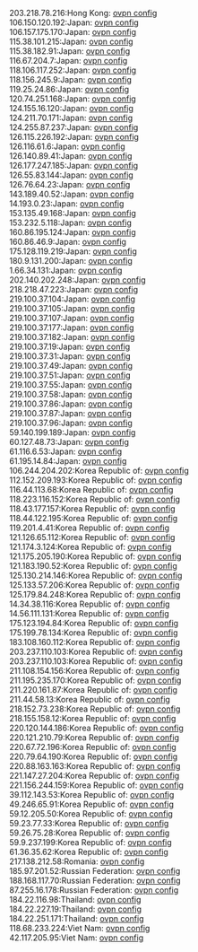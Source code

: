 203.218.78.216:Hong Kong: [ovpn config](vpn/203_218_78_216.ovpn)  
106.150.120.192:Japan: [ovpn config](vpn/106_150_120_192.ovpn)  
106.157.175.170:Japan: [ovpn config](vpn/106_157_175_170.ovpn)  
115.38.101.215:Japan: [ovpn config](vpn/115_38_101_215.ovpn)  
115.38.182.91:Japan: [ovpn config](vpn/115_38_182_91.ovpn)  
116.67.204.7:Japan: [ovpn config](vpn/116_67_204_7.ovpn)  
118.106.117.252:Japan: [ovpn config](vpn/118_106_117_252.ovpn)  
118.156.245.9:Japan: [ovpn config](vpn/118_156_245_9.ovpn)  
119.25.24.86:Japan: [ovpn config](vpn/119_25_24_86.ovpn)  
120.74.251.168:Japan: [ovpn config](vpn/120_74_251_168.ovpn)  
124.155.16.120:Japan: [ovpn config](vpn/124_155_16_120.ovpn)  
124.211.70.171:Japan: [ovpn config](vpn/124_211_70_171.ovpn)  
124.255.87.237:Japan: [ovpn config](vpn/124_255_87_237.ovpn)  
126.115.226.192:Japan: [ovpn config](vpn/126_115_226_192.ovpn)  
126.116.61.6:Japan: [ovpn config](vpn/126_116_61_6.ovpn)  
126.140.89.41:Japan: [ovpn config](vpn/126_140_89_41.ovpn)  
126.177.247.185:Japan: [ovpn config](vpn/126_177_247_185.ovpn)  
126.55.83.144:Japan: [ovpn config](vpn/126_55_83_144.ovpn)  
126.76.64.23:Japan: [ovpn config](vpn/126_76_64_23.ovpn)  
143.189.40.52:Japan: [ovpn config](vpn/143_189_40_52.ovpn)  
14.193.0.23:Japan: [ovpn config](vpn/14_193_0_23.ovpn)  
153.135.49.168:Japan: [ovpn config](vpn/153_135_49_168.ovpn)  
153.232.5.118:Japan: [ovpn config](vpn/153_232_5_118.ovpn)  
160.86.195.124:Japan: [ovpn config](vpn/160_86_195_124.ovpn)  
160.86.46.9:Japan: [ovpn config](vpn/160_86_46_9.ovpn)  
175.128.119.219:Japan: [ovpn config](vpn/175_128_119_219.ovpn)  
180.9.131.200:Japan: [ovpn config](vpn/180_9_131_200.ovpn)  
1.66.34.131:Japan: [ovpn config](vpn/1_66_34_131.ovpn)  
202.140.202.248:Japan: [ovpn config](vpn/202_140_202_248.ovpn)  
218.218.47.223:Japan: [ovpn config](vpn/218_218_47_223.ovpn)  
219.100.37.104:Japan: [ovpn config](vpn/219_100_37_104.ovpn)  
219.100.37.105:Japan: [ovpn config](vpn/219_100_37_105.ovpn)  
219.100.37.107:Japan: [ovpn config](vpn/219_100_37_107.ovpn)  
219.100.37.177:Japan: [ovpn config](vpn/219_100_37_177.ovpn)  
219.100.37.182:Japan: [ovpn config](vpn/219_100_37_182.ovpn)  
219.100.37.19:Japan: [ovpn config](vpn/219_100_37_19.ovpn)  
219.100.37.31:Japan: [ovpn config](vpn/219_100_37_31.ovpn)  
219.100.37.49:Japan: [ovpn config](vpn/219_100_37_49.ovpn)  
219.100.37.51:Japan: [ovpn config](vpn/219_100_37_51.ovpn)  
219.100.37.55:Japan: [ovpn config](vpn/219_100_37_55.ovpn)  
219.100.37.58:Japan: [ovpn config](vpn/219_100_37_58.ovpn)  
219.100.37.86:Japan: [ovpn config](vpn/219_100_37_86.ovpn)  
219.100.37.87:Japan: [ovpn config](vpn/219_100_37_87.ovpn)  
219.100.37.96:Japan: [ovpn config](vpn/219_100_37_96.ovpn)  
59.140.199.189:Japan: [ovpn config](vpn/59_140_199_189.ovpn)  
60.127.48.73:Japan: [ovpn config](vpn/60_127_48_73.ovpn)  
61.116.6.53:Japan: [ovpn config](vpn/61_116_6_53.ovpn)  
61.195.14.84:Japan: [ovpn config](vpn/61_195_14_84.ovpn)  
106.244.204.202:Korea Republic of: [ovpn config](vpn/106_244_204_202.ovpn)  
112.152.209.193:Korea Republic of: [ovpn config](vpn/112_152_209_193.ovpn)  
116.44.113.68:Korea Republic of: [ovpn config](vpn/116_44_113_68.ovpn)  
118.223.116.152:Korea Republic of: [ovpn config](vpn/118_223_116_152.ovpn)  
118.43.177.157:Korea Republic of: [ovpn config](vpn/118_43_177_157.ovpn)  
118.44.122.195:Korea Republic of: [ovpn config](vpn/118_44_122_195.ovpn)  
119.201.4.41:Korea Republic of: [ovpn config](vpn/119_201_4_41.ovpn)  
121.126.65.112:Korea Republic of: [ovpn config](vpn/121_126_65_112.ovpn)  
121.174.3.124:Korea Republic of: [ovpn config](vpn/121_174_3_124.ovpn)  
121.175.205.190:Korea Republic of: [ovpn config](vpn/121_175_205_190.ovpn)  
121.183.190.52:Korea Republic of: [ovpn config](vpn/121_183_190_52.ovpn)  
125.130.214.146:Korea Republic of: [ovpn config](vpn/125_130_214_146.ovpn)  
125.133.57.206:Korea Republic of: [ovpn config](vpn/125_133_57_206.ovpn)  
125.179.84.248:Korea Republic of: [ovpn config](vpn/125_179_84_248.ovpn)  
14.34.38.116:Korea Republic of: [ovpn config](vpn/14_34_38_116.ovpn)  
14.56.111.131:Korea Republic of: [ovpn config](vpn/14_56_111_131.ovpn)  
175.123.194.84:Korea Republic of: [ovpn config](vpn/175_123_194_84.ovpn)  
175.199.78.134:Korea Republic of: [ovpn config](vpn/175_199_78_134.ovpn)  
183.108.160.112:Korea Republic of: [ovpn config](vpn/183_108_160_112.ovpn)  
203.237.110.103:Korea Republic of: [ovpn config](vpn/203_237_110_103.ovpn)  
203.237.110.103:Korea Republic of: [ovpn config](vpn/203_237_110_103.ovpn)  
211.108.154.156:Korea Republic of: [ovpn config](vpn/211_108_154_156.ovpn)  
211.195.235.170:Korea Republic of: [ovpn config](vpn/211_195_235_170.ovpn)  
211.220.161.87:Korea Republic of: [ovpn config](vpn/211_220_161_87.ovpn)  
211.44.58.13:Korea Republic of: [ovpn config](vpn/211_44_58_13.ovpn)  
218.152.73.238:Korea Republic of: [ovpn config](vpn/218_152_73_238.ovpn)  
218.155.158.12:Korea Republic of: [ovpn config](vpn/218_155_158_12.ovpn)  
220.120.144.186:Korea Republic of: [ovpn config](vpn/220_120_144_186.ovpn)  
220.121.210.79:Korea Republic of: [ovpn config](vpn/220_121_210_79.ovpn)  
220.67.72.196:Korea Republic of: [ovpn config](vpn/220_67_72_196.ovpn)  
220.79.64.190:Korea Republic of: [ovpn config](vpn/220_79_64_190.ovpn)  
220.88.163.163:Korea Republic of: [ovpn config](vpn/220_88_163_163.ovpn)  
221.147.27.204:Korea Republic of: [ovpn config](vpn/221_147_27_204.ovpn)  
221.156.244.159:Korea Republic of: [ovpn config](vpn/221_156_244_159.ovpn)  
39.112.143.53:Korea Republic of: [ovpn config](vpn/39_112_143_53.ovpn)  
49.246.65.91:Korea Republic of: [ovpn config](vpn/49_246_65_91.ovpn)  
59.12.205.50:Korea Republic of: [ovpn config](vpn/59_12_205_50.ovpn)  
59.23.77.33:Korea Republic of: [ovpn config](vpn/59_23_77_33.ovpn)  
59.26.75.28:Korea Republic of: [ovpn config](vpn/59_26_75_28.ovpn)  
59.9.237.199:Korea Republic of: [ovpn config](vpn/59_9_237_199.ovpn)  
61.36.35.62:Korea Republic of: [ovpn config](vpn/61_36_35_62.ovpn)  
217.138.212.58:Romania: [ovpn config](vpn/217_138_212_58.ovpn)  
185.97.201.52:Russian Federation: [ovpn config](vpn/185_97_201_52.ovpn)  
188.168.117.70:Russian Federation: [ovpn config](vpn/188_168_117_70.ovpn)  
87.255.16.178:Russian Federation: [ovpn config](vpn/87_255_16_178.ovpn)  
184.22.116.98:Thailand: [ovpn config](vpn/184_22_116_98.ovpn)  
184.22.227.19:Thailand: [ovpn config](vpn/184_22_227_19.ovpn)  
184.22.251.171:Thailand: [ovpn config](vpn/184_22_251_171.ovpn)  
118.68.233.224:Viet Nam: [ovpn config](vpn/118_68_233_224.ovpn)  
42.117.205.95:Viet Nam: [ovpn config](vpn/42_117_205_95.ovpn)  
